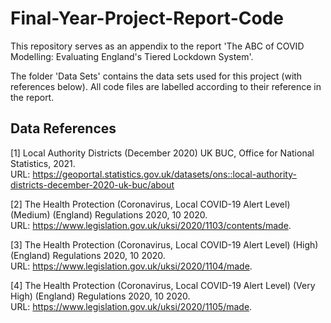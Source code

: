 # Final-Year-Project-Report-Code

This repository serves as an appendix to the report 'The ABC of COVID Modelling: Evaluating England's Tiered Lockdown System'.

The folder 'Data Sets' contains the data sets used for this project (with references below). All code files are labelled according to their reference in the report. 

## Data References
<a id="1">[1]</a> 
Local Authority Districts (December 2020) UK BUC, Office for National Statistics, 2021.  
URL: https://geoportal.statistics.gov.uk/datasets/ons::local-authority-districts-december-2020-uk-buc/about

<a id="2">[2]</a> 
The Health Protection (Coronavirus, Local COVID-19 Alert Level)
(Medium) (England) Regulations 2020, 10 2020.  
URL: https://www.legislation.gov.uk/uksi/2020/1103/contents/made.

<a id="3">[3]</a> 
The Health Protection (Coronavirus, Local COVID-19 Alert Level)
(High) (England) Regulations 2020, 10 2020.  
URL: https://www.legislation.gov.uk/uksi/2020/1104/made.

<a id="4">[4]</a> 
The Health Protection (Coronavirus, Local COVID-19 Alert Level) (Very
High) (England) Regulations 2020, 10 2020.  
URL: https://www.legislation.gov.uk/uksi/2020/1105/made.
